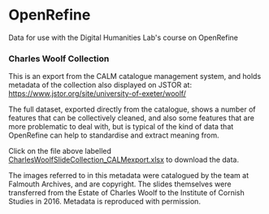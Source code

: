 # OpenRefine
Data for use with the Digital Humanities Lab's course on OpenRefine

### Charles Woolf Collection
This is an export from the CALM catalogue management system, and holds metadata of the collection also displayed on JSTOR at: 
https://www.jstor.org/site/university-of-exeter/woolf/

The full dataset, exported directly from the catalogue, shows a number of features that can be collectively cleaned, and also some features that are more problematic to deal with, but is typical of the kind of data that OpenRefine can help to standardise and extract meaning from.

Click on the file above labelled [CharlesWoolfSlideCollection_CALMexport.xlsx](https://github.com/ExeterDigitalHumanities/openrefine/blob/main/CharlesWoolfSlideCollection_CALMexport.xlsx) to download the data.

The images referred to in this metadata were catalogued by the team at Falmouth Archives, and are copyright. The slides themselves were transferred from the Estate of Charles Woolf to the Institute of Cornish Studies in 2016. Metadata is reproduced with permission.
